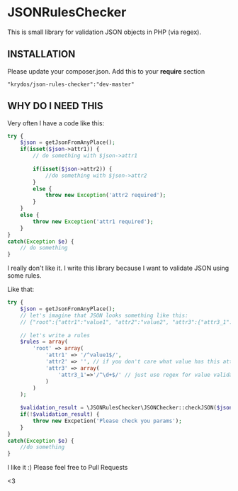 JSONRulesChecker
=======================
This is small library for validation JSON objects in PHP (via regex).

INSTALLATION
------------
Please update your composer.json. Add this to your **require** section
```
"krydos/json-rules-checker":"dev-master"

```

WHY DO I NEED THIS
-------------

Very often I have a code like this:
```php
try {
    $json = getJsonFromAnyPlace();
    if(isset($json->attr1)) {
        // do something with $json->attr1
        
        if(isset($json->attr2)) {
            //do something with $json->attr2
        }
        else {
            throw new Exception('attr2 required');
        }
    }
    else {
        throw new Exception('attr1 required');
    }
}
catch(Exception $e) {
    // do something
}
```
I really don't like it. I write this library because I want to validate JSON using some rules.

Like that:
```php
try {
    $json = getJsonFromAnyPlace();
    // let's imagine that JSON looks something like this:
    // {"root":{"attr1":"value1", "attr2":"value2", "attr3":{"attr3_1":"123"}}}
    
    // let's write a rules
    $rules = array(
        'root' => array(
            'attr1' => '/^value1$/',
            'attr2' => '', // if you don't care what value has this attribute just use empty string
            'attr3' => array(
                'attr3_1'=>'/^\d+$/' // just use regex for value validating
            )
        )
    );
    
    $validation_result = \JSONRulesChecker\JSONChecker::checkJSON($json, $rules); // return true
    if(!$validation_result) {
        throw new Excpetion('Please check you params');
    }
}
catch(Exception $e) {
    //do something
}
```

I like it :)
Please feel free to Pull Requests

<3
